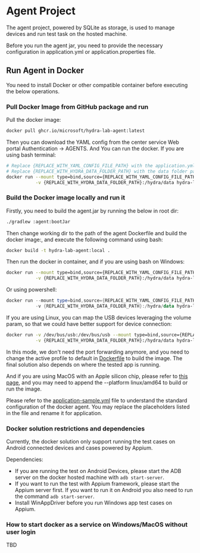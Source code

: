# Agent Project

The agent project, powered by SQLite as storage, is used to manage devices and run test task on the hosted machine.

Before you run the agent jar, you need to provide the necessary configuration in application.yml or application.properties file.

## Run Agent in Docker

You need to install Docker or other compatible container before executing the below operations.

### Pull Docker Image from GitHub package and run

Pull the docker image:
```bash
docker pull ghcr.io/microsoft/hydra-lab-agent:latest
```

Then you can download the YAML config from the center service Web portal Authentication -> AGENTS. And You can run the docker. If you are using bash terminal:
```bash
# Replace {REPLACE_WITH_YAML_CONFIG_FILE_PATH} with the application.yml file path, for example: /User/xxx/HydraLab/application.yml
# Replace {REPLACE_WITH_HYDRA_DATA_FOLDER_PATH} with the data folder path, for example: /User/xxx/HydraLab/data
docker run --mount type=bind,source={REPLACE_WITH_YAML_CONFIG_FILE_PATH},target=/application.yml \
           -v {REPLACE_WITH_HYDRA_DATA_FOLDER_PATH}:/hydra/data hydra-lab-agent:local
```

### Build the Docker image locally and run it

Firstly, you need to build the agent.jar by running the below in root dir:

```bash
./gradlew :agent:bootJar
```

Then change working dir to the path of the agent Dockerfile and build the docker image:, and execute the following command using bash:

```bash
docker build -t hydra-lab-agent:local .
```

Then run the docker in container, and if you are using bash on Windows:

```bash
docker run --mount type=bind,source={REPLACE_WITH_YAML_CONFIG_FILE_PATH},target=/application.yml \
           -v {REPLACE_WITH_HYDRA_DATA_FOLDER_PATH}:/hydra/data hydra-lab-agent:local
```

Or using powershell:

```powershell
docker run --mount type=bind,source={REPLACE_WITH_YAML_CONFIG_FILE_PATH},target=/application.yml `
           -v {REPLACE_WITH_HYDRA_DATA_FOLDER_PATH}:/hydra/data hydra-lab-agent:local
```

If you are using Linux, you can map the USB devices leveraging the volume param, so that we could have better support for device connection:

```bash
docker run -v /dev/bus/usb:/dev/bus/usb --mount type=bind,source={REPLACE_WITH_YAML_CONFIG_FILE_PATH},target=/application.yml \
           -v {REPLACE_WITH_HYDRA_DATA_FOLDER_PATH}:/hydra/data hydra-lab-agent:local
```
In this mode, we don't need the port forwarding anymore, and you need to change the active profile to default in [Dockerfile](Dockerfile) to build the image.  The final solution also depends on where the tested app is running.

And if you are using MacOS with an Apple silicon chip, please refer to [this page](https://docs.docker.com/desktop/mac/apple-silicon/), and you may need to append the --platform linux/amd64 to build or run the image.

Please refer to the [application-sample.yml](application-sample.yml) file to understand the standard configuration of the docker agent. You may replace the placeholders listed in the file and rename it for application.

### Docker solution restrictions and dependencies

Currently, the docker solution only support running the test cases on Android connected devices and cases powered by Appium.

Dependencies:
- If you are running the test on Android Devices, please start the ADB server on the docker hosted machine with ```adb start-server```.
- If you want to run the test with Appium framework, please start the Appium server first. If you want to run it on Android you also need to run the command ```adb start-server```.
- Install WinAppDriver before you run Windows app test cases on Appium.

### How to start docker as a service on Windows/MacOS without user login

TBD
